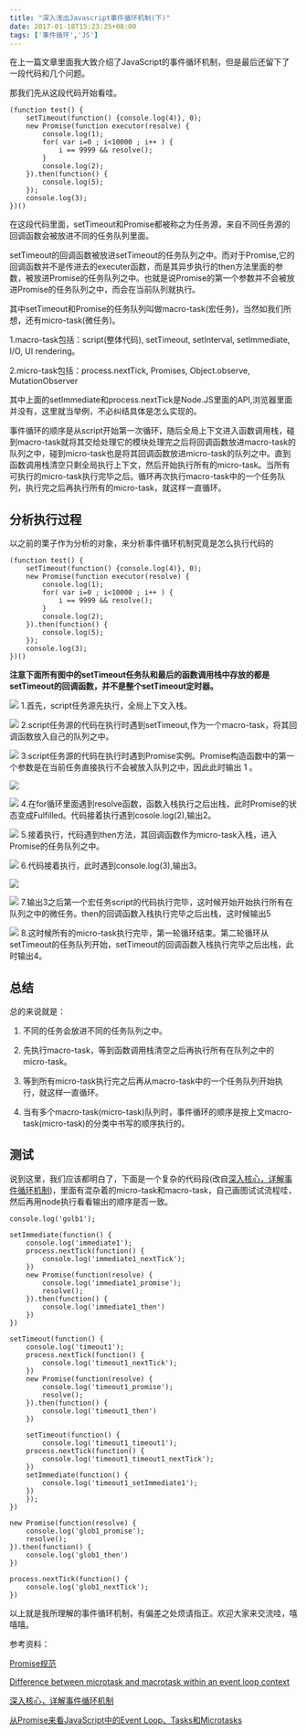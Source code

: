 ```yaml
---
title: "深入浅出Javascript事件循环机制(下)"
date: 2017-01-18T15:23:25+08:00
tags: ['事件循环','JS']
---
```

在上一篇文章里面我大致介绍了JavaScript的事件循环机制，但是最后还留下了一段代码和几个问题。

那我们先从这段代码开始看哇。
<!-- more -->

```
(function test() {
    setTimeout(function() {console.log(4)}, 0);
    new Promise(function executor(resolve) {
        console.log(1);
        for( var i=0 ; i<10000 ; i++ ) {
            i == 9999 && resolve();
        }
        console.log(2);
    }).then(function() {
        console.log(5);
    });
    console.log(3);
})()
```
在这段代码里面，setTimeout和Promise都被称之为任务源，来自不同任务源的回调函数会被放进不同的任务队列里面。

setTimeout的回调函数被放进setTimeout的任务队列之中。而对于Promise,它的回调函数并不是传进去的executer函数，而是其异步执行的then方法里面的参数，被放进Promise的任务队列之中。也就是说Promise的第一个参数并不会被放进Promise的任务队列之中，而会在当前队列就执行。

其中setTimeout和Promise的任务队列叫做macro-task(宏任务)，当然如我们所想，还有micro-task(微任务)。

1.macro-task包括：script(整体代码), setTimeout, setInterval, setImmediate, I/O, UI rendering。

2.micro-task包括：process.nextTick, Promises, Object.observe, MutationObserver

其中上面的setImmediate和process.nextTick是Node.JS里面的API,浏览器里面并没有，这里就当举例，不必纠结具体是怎么实现的。

事件循环的顺序是从script开始第一次循环，随后全局上下文进入函数调用栈，碰到macro-task就将其交给处理它的模块处理完之后将回调函数放进macro-task的队列之中，碰到micro-task也是将其回调函数放进micro-task的队列之中。直到函数调用栈清空只剩全局执行上下文，然后开始执行所有的micro-task。当所有可执行的micro-task执行完毕之后。循环再次执行macro-task中的一个任务队列，执行完之后再执行所有的micro-task，就这样一直循环。

## 分析执行过程

以之前的栗子作为分析的对象，来分析事件循环机制究竟是怎么执行代码的
```
(function test() {
    setTimeout(function() {console.log(4)}, 0);
    new Promise(function executor(resolve) {
        console.log(1);
        for( var i=0 ; i<10000 ; i++ ) {
            i == 9999 && resolve();
        }
        console.log(2);
    }).then(function() {
        console.log(5);
    });
    console.log(3);
})()
```
**注意下面所有图中的setTimeout任务队和最后的函数调用栈中存放的都是setTimeout的回调函数，并不是整个setTimeout定时器。**

![](https://abby-1253430270.cos.ap-shanghai.myqcloud.com/%E5%8D%9A%E5%AE%A251.JPG)
1.首先，script任务源先执行，全局上下文入栈。

![](http://ojzeprg7w.bkt.clouddn.com/%E5%8D%9A%E5%AE%A252.JPG)
2.script任务源的代码在执行时遇到setTimeout,作为一个macro-task，将其回调函数放入自己的队列之中。

![](http://ojzeprg7w.bkt.clouddn.com/%E5%8D%9A%E5%AE%A253.JPG)
3.script任务源的代码在执行时遇到Promise实例。Promise构造函数中的第一个参数是在当前任务直接执行不会被放入队列之中，因此此时输出 1 。

![](http://ojzeprg7w.bkt.clouddn.com/%E5%8D%9A%E5%AE%A254.JPG)

![](http://ojzeprg7w.bkt.clouddn.com/%E5%8D%9A%E5%AE%A255.JPG)
4.在for循环里面遇到resolve函数，函数入栈执行之后出栈，此时Promise的状态变成Fulfilled。代码接着执行遇到cosole.log(2),输出2。

![](http://ojzeprg7w.bkt.clouddn.com/%E5%8D%9A%E5%AE%A256.JPG)
5.接着执行，代码遇到then方法，其回调函数作为micro-task入栈，进入Promise的任务队列之中。

![](http://ojzeprg7w.bkt.clouddn.com/%E5%8D%9A%E5%AE%A257%E6%94%B9.JPG)
6.代码接着执行，此时遇到console.log(3),输出3。

![](http://ojzeprg7w.bkt.clouddn.com/%E5%8D%9A%E5%AE%A258%E6%94%B9.JPG)

![](http://ojzeprg7w.bkt.clouddn.com/%E5%8D%9A%E5%AE%A259.JPG)
7.输出3之后第一个宏任务script的代码执行完毕，这时候开始开始执行所有在队列之中的微任务。then的回调函数入栈执行完毕之后出栈，这时候输出5

![](http://ojzeprg7w.bkt.clouddn.com/%E5%8D%9A%E5%AE%A260.JPG)
8.这时候所有的micro-task执行完毕，第一轮循环结束。第二轮循环从setTimeout的任务队列开始，setTimeout的回调函数入栈执行完毕之后出栈，此时输出4。

## 总结

总的来说就是：
1. 不同的任务会放进不同的任务队列之中。

2. 先执行macro-task，等到函数调用栈清空之后再执行所有在队列之中的micro-task。

3. 等到所有micro-task执行完之后再从macro-task中的一个任务队列开始执行，就这样一直循环。

4. 当有多个macro-task(micro-task)队列时，事件循环的顺序是按上文macro-task(micro-task)的分类中书写的顺序执行的。

## 测试
说到这里，我们应该都明白了，下面是一个复杂的代码段(改自[深入核心，详解事件循环机制](http://www.jianshu.com/p/12b9f73c5a4f))，里面有混杂着的micro-task和macro-task，自己画图试试流程哇，然后再用node执行看看输出的顺序是否一致。

```
console.log('golb1');

setImmediate(function() {
    console.log('immediate1');
    process.nextTick(function() {
        console.log('immediate1_nextTick');
    })
    new Promise(function(resolve) {
        console.log('immediate1_promise');
        resolve();
    }).then(function() {
        console.log('immediate1_then')
    })
})

setTimeout(function() {
    console.log('timeout1');
    process.nextTick(function() {
        console.log('timeout1_nextTick');
    })
    new Promise(function(resolve) {
        console.log('timeout1_promise');
        resolve();
    }).then(function() {
        console.log('timeout1_then')
    })

    setTimeout(function() {
    	console.log('timeout1_timeout1');
    process.nextTick(function() {
        console.log('timeout1_timeout1_nextTick');
    })
    setImmediate(function() {
    	console.log('timeout1_setImmediate1');
    })
    });
})

new Promise(function(resolve) {
    console.log('glob1_promise');
    resolve();
}).then(function() {
    console.log('glob1_then')
})

process.nextTick(function() {
    console.log('glob1_nextTick');
})
```

以上就是我所理解的事件循环机制，有偏差之处烦请指正。欢迎大家来交流哇，嘻嘻嘻。

参考资料：

[Promise规范](https://promisesaplus.com/)

[Difference between microtask and macrotask within an event loop context](http://stackoverflow.com/questions/25915634/difference-between-microtask-and-macrotask-within-an-event-loop-context)

[深入核心，详解事件循环机制](http://www.jianshu.com/p/12b9f73c5a4f)

[从Promise来看JavaScript中的Event Loop、Tasks和Microtasks](https://github.com/creeperyang/blog/issues/21)
